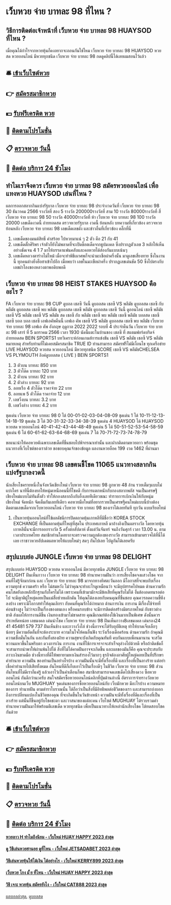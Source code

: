 # เว็บหวย จ่าย บาทละ 98 ที่ไหน ?
## วิธีการติดต่อเจ้าหน้าที่ เว็บหวย จ่าย บาทละ 98 HUAYSOD ที่ไหน ?
เมื่อคุณได้กำไรจากหวยหุ้นก็คงอยากจะถอนกันใช่ไหม เว็บหวย จ่าย บาทละ 98 HUAYSOD หวยสด หวยออนไลน์ มีหวยทุกชนิด เว็บหวย จ่าย บาทละ 98 กดดูคลิปนี้ได้เลยผมสอนไว้แล้ว

## 🛎 [เข้าเว็บไซต์หวย](https://bit.ly/3BG5bNw)
## 👉 [สมัครสมาชิกหวย](https://bit.ly/3BG5bNw)
## 💵 [รับฟรีเครดิต หวย](https://bit.ly/3C3mvgS)
## 👑 [ติดตามโปรโมชั่น](https://bit.ly/3C3mvgS)
## 📋 [ตรวจหวย วันนี้](https://bit.ly/3C3mvgS)
## 📱 [ติดต่อ บริการ 24 ชัวโมง](https://bit.ly/3C3mvgS)

## ทำไมเราจึงควร เว็บหวย จ่าย บาทละ 98 สมัครหวยออนไลน์ เพื่อแทงหวย HUAYSOD เล่นที่ไหน ?
ผลการออกสลากกินแบ่งรัฐบาล เว็บหวย จ่าย บาทละ 98 ประจำงวดวันที่ เว็บหวย จ่าย บาทละ 98 30 ธันวาคม 2566
รางวัลที่ สอง 5 รางวัล 200000รางวัลที่ สาม 10 รางวัล 80000รางวัลที่ สี่ เว็บหวย จ่าย บาทละ 98 50 รางวัล 40000รางวัลที่ ห้า เว็บหวย จ่าย บาทละ 98 100 รางวัล 20000
 เลขเด็ดงวดนี้ ถ่ายทอดสด ตรวจหวยรัฐบาล งวดนี้ ย้อนหลัง 
บทความที่เกี่ยวข้อง
ตรวจหวยย้อนหลัง เว็บหวย จ่าย บาทละ 98 เลขเด็ดเลขดัง และข่าวอื่นที่เกี่ยวข้อง คลิ๊กที่นี่
1. เลขเด็ดของมนต์สิทธิ์ คำสร้อย ใบ้หวยมาแน่ ๆ 2 ตัว คือ 21 กับ 41
2. เลขเด็ดตั๊กศิริพร เจ้าตัวก็ยังไม่พลาดที่จะเปิดช็อตเด็ดจากธูปมงคล ซึ่งปรากฎตัวเลข 3 หลักให้เห็นอย่างชัดเจน 4 1 7 มาให้บรรดาแฟนคลับและคอหวยได้ส่องกันแบบเน้นๆ
3. เลขเด็ดหลวงตาร่างไม่ไหม้ เมื่อจะทำพิธีเผาศพก็จะนำมะเขือผ่าครึ่งนั้น มาดูเลขเสี่ยงทาย ซึ่งในงานนี้ ทุกคนต่างยิ่งฮือฮาเข้าไปอีก เมื่อพบว่า เลขในมะเขือผ่าครึ่ง ปรากฏเลขเด่นชัด 50 ซึ่งไปตรงกับเลขฝาโลงของหลวงตาพอดิบพอดี

## เว็บหวย จ่าย บาทละ 98 HEIST STAKES HUAYSOD คืออะไร ?
FA เว็บหวย จ่าย บาทละ 98 CUP ดูบอล เชลซี วันนี้ ดูบอลสด เชลซี VS พลีมัธ ดูบอลสด เชลซี กับ พลีมัธ ดูบอลสด เชลซี พบ พลีมัธ ดูบอลสด เชลซี พลีมัธ ดูบอลสด เชลซี วันนี้ ดูออนไลน์ เชลซี พลีมัธ เชลซี VS พลีมัธ เชลซี VS พลีมัธ สด เชลซี กับ พลีมัธ เชลซี พบ พลีมัธ เชลซี พลีมัธ บอลสด เชลซี เชลซี บอล บอล เชลซี เอฟเอคัพคืนนี้ เอฟเอ คัพ
เชลซี VS พลีมัธ
ดูบอลสด เชลซี พบ พลีมัธ เว็บหวย จ่าย บาทละ 98 เอฟเอ คัพ อังกฤษ ฤดูกาล 2022 2022 รอบที่ 4 ประจำคืนวัน เว็บหวย จ่าย บาทละ 98 เสาร์ ที่ 5 มกราคม 2566 เวลา 1930 นัดนี้แตะในบ้านของ เชลซี ที่ สแตมฟอร์ดบริดจ์ ถ่ายทอดสด BEIN SPORTS1
บทวิเคราะห์ก่อนเกมส์การแข่งขัน เชลซี VS พลีมัธ
เชลซี VS พลีมัธ
หมายเหตุ สำหรับท่านที่ไม่เคยสมัครสมาชิค TRUE ID ท่านสามารถ สมัครฟรีไม่มีเงื่อนไข ทุกเครือข่าย
LIVE HUAYSOD หวยสด หวยออนไลน์ มีหวยทุกชนิด SCORE เชลซี VS พลีมัธCHELSEA VS PLYMOUTH
ลิงค์ดูบอลสด ( LIVE )
 BEIN SPORTS1 
1. 3 ตัวบน บาทละ 850 บาท
2. 3 ตัวโต๊ด บาทละ 120 บาท
3. 2 ตัวบน บาทละ 92 บาท
4. 2 ตัวล่าง บาทละ 92 บาท
5. ลอยเรือ 4 ตัวโต๊ด ราคาจ่าย 22 บาท
6. ลอยแพ 5 ตัวโต๊ด ราคาจ่าย 12 บาท
7. เลขวิ่งบน บาทละ 3.2 บาท
8. เลขวิ่งล่าง บาทละ 4.2 บาท

ชุดเด่น เว็บหวย จ่าย บาทละ 98 0 ได้ 00-01-02-03-04-08-09
ชุดเด่น 1 ได้ 10-11-12-13-14-18-19
ชุดเด่น 3 ได้ 30-31-32-33-34-38-39
ชุดเด่น 4 HUAYSOD ได้ HUAYSOD หวยสด หวยออนไลน์ 40-41-42-43-44-48-49
ชุดเด่น 5 ได้ 50-51-52-53-54-58-59
ชุดเด่น 6 ได้ 60-61-62-63-64-68-69
ชุดเด่น 7 ได้ 70-71-72-73-74-78-79

ขอแนะนำให้คอหวยคัเฉพาะเลขเด็ดที่ชื่นชอบไปพิจารณาเท่านั้น และฝากติดตามหวยลาว พร้อมชุดแนวทางที่เว็บไซต์ของเราด้วย
ขอขอบคุณเจ้าของข้อมูล
ผลงานหวยล็อค 199 งวด 1462 ที่ผ่านมา

## เว็บหวย จ่าย บาทละ 98 เลขฅนชี้โชค 11065 แนวทางสลากกินแบ่งรัฐบาลงวดนี้
นักเสี่ยงโชครายหนึ่งในจังหวัดเชียงใหม่ เว็บหวย จ่าย บาทละ 98 ถูกหวย 48 ล้าน รวยเต็มๆแบบไม่แบ่งใคร นาทีนี้ต้องยกให้หนุ่มเหนือคนนี้ที่โชคดี กับการแตกหนักกับกองสลากพลัส จนเป็นเศรษฐีเชียงใหม่แบบไม่ทันตั้งตัว ทำให้กองสลากถึงกับอึ้งเลยทีเดียวขณะ ทำรายการเบิกเงินให้กับหนุ่มเชียงใหม่ จัดหนัก จัดเต็มกันเลยทีเดียว คอหวยมือใหม่ที่อยากรวยเป็นเศรษฐีคนใหม่แบบนี้บ้างต้องติดตามเลขเด็ดจากเว็บหวยออนไลน์ เว็บหวย จ่าย บาทละ 98 ของเราได้เลยทันที ทุกวัน แบบเรียลไทม์
1. เป็นหวยหุ้นออนไลน์ที่ใช้ผลดัชนีการปิดตลาดหุ้นเกาหลีที่มีชื่อว่า KOREA STOCK EXCHANGE ที่เป็นตลาดหุ้นที่ใหญ่ที่สุดใน ประเทศเกาหลี มาอ้างอิงเป็นผลรางวัล โดยหวยหุ้นเกาหลีนั้นจะมีการออกรางวัล 5 ครั้งต่อสัปดาห์ ตั้งแต่วันจันทร์ จนถึงวันศุกร์ เวลา 13.00 น. ตามเวลาประเทศไทย สมาชิกท่านใดอยากจะตรวจความถูกต้องของรางวัล สามารถเข้ามาตรวจได้ที่นี่ได้เลย เราชาวหวยอัปเดตผลหวยให้แบบใหม่ๆ สดๆ กันไปเลย ไปดูกันได้เลยครับ

## สรุปแบบย่อ JUNGLE เว็บหวย จ่าย บาทละ 98 DELIGHT
สรุปแบบย่อ HUAYSOD หวยสด หวยออนไลน์ มีหวยทุกชนิด JUNGLE เว็บหวย จ่าย บาทละ 98 DELIGHT ฝันเห็นกวาง เว็บหวย จ่าย บาทละ 98 ทำนายความฝันว่า การเสี่ยงโชคจงแสวงโชค จากคนที่ไม่รู้จักมาก่อน และ เว็บหวย จ่าย บาทละ 98 มาจากทางทิศตะวันออก มีโอกาสที่จะพบกับเรื่องความทุกข์ ความเศร้า หรือ ไม่สมหวัง ไม่ว่าคุณจะทำอะไรดูเหมือนว่า จะมีอุปสรรคไปหมด
ด้านความรัก คนโสดยังลงหลักปักฐานกับใครไม่ได้ เพราะคนที่เข้ามามักจะมีข้อเสียที่คุณรับไม่ได้ งั้นต้องอดทนรอต่อไป จะมีญาติผู้ใหญ่คอยเป็นแม่สื่อช่วยผลักดัน ให้คุณได้ลงเอยกับคนคุณที่ชื่นชอบ คุณควรลดความขี้หึงลงบ้าง เพราะมีโอกาสทำให้คุณเลิกรา กับคนที่คุณรักได้ง่ายมาก
ด้านการเงิน การงาน มีเรื่องใช้จ่ายที่ค่อนข้างสูง ไม่ว่าจะเป็นเรื่องของตนเอง หรือคนรอบข้าง จะมีการติดต่อสร้างมิตรภาพใหม่ กับชาวต่างชาติ ส่งผลให้การงานดีขึ้น เงินทองเข้ามาไม่ขาดสาย คุณมีเกณท์ต้องใช้เงินมากเป็นพิเศษ ดังนั้นควรประหยัดหน่อย
เลขมงคล เด่นนำโชค เว็บหวย จ่าย บาทละ 98 ฝันเห็นกวาง8เลขมงคล เด่นรอง24 41 45481 579 737
ฝันเห็นช้าง และกวางวิ่งไล่ ช่วงนี้อาจจะได้รับอุบัติเหตุ ทำให้บาดเจ็บเล็กๆ น้อยๆ มีความอัดอั้นที่จะต้องระบาย ความในใจให้คนอื่นฟัง ระวังเรื่องเดือดร้อน
ด้านความรัก ถ้าคุณมีความเชื่อมั่นในกัน และกันทั้งสองฝ่าย ความสุขจะบังเกิดกับคุณทันที คบกันแบบเพื่อนมานาน จะสวีตหวานแหวขึ้นในพริบตา
ดวงการเงิน การงาน งานที่ใช้การเจรจาจะสำเร็จลุล่วงไปด้วยดี หรือถ้าติดขัดก็จะสามารถนำพาให้ผ่านพ้นไปได้ สิ่งที่ไม่ได้คาดฝันอาจจะเกิดขึ้น และผลของมันก็คือ คุณจะประสบกับภาวะเงินขาดมือ ช่วงนี้ทางที่ดีให้พยายามหาเงินสำรองไว้มากๆ ธุรกิจต้องอาศัยผู้ใหญ่คอยเป็นที่ปรึกษา
คำทำนาย ความฝัน ของท่านเป็นอย่างไรบ้าง ความฝันนั้นจะมีทั้งเรื่องที่ดี และเรื่องที่เป็นลางร้าย แต่อย่าเชื่อคำทำนายไปเสียทั้งหมด อันไหนที่ดีก็เก็บเอาไว้เป็นเรื่องดีๆ ในชีวิต เว็บหวย จ่าย บาทละ 98 ส่วนอันไหนที่ไม่ดีเราก็แค่รู้ แล้วเอาไว้เป็นคำเตือนก็พอ สมาชิกสามารถจดเลขเด็ดไปเสี่ยงดวง ซื้อหวยออนไลน์ กันดีกว่านะครับ
สนใจสมัครซื้อหวยออนไลน์คลิกที่ปุ่มด้านล่างนี้
อัตราการจ่ายรางวัลหวยออนไลน์บนเว็บ MUGHUAY
จุดเด่นของการซื้อหวยออนไลน์กับ เว็บมักหวย มีอะไรบ้าง
ความหมายของการ ทำนายฝัน ตามตำราโบราณนั้น ได้ถือว่าเป็นสิ่งที่มีอิทธิพลต่อชีวิตของเรา และสามารถบ่งบอกถึงการเปลี่ยนแปลงในชีวิตของคุณ ที่จะเกิดขึ้นในวันข้างหน้า ความฝันจะมีทั้งเรื่องที่ดีและเรื่องที่เป็นลางร้าย แต่นั้นก็ขึ้นอยู่กับโชคชะตา และวาสนาของแต่ละคน เว็บไซต์ MUGHUAY ได้รวบรวมคำทำนายความฝันมาให้พร้อมตีเลขเด็ด หวยทุกชนิด เพื่อเป็นแนวทางให้เหล่านักเสี่ยงโชค ได้ทดสอบโชคกันด้วย

## 🛎 [เข้าเว็บไซต์หวย](https://bit.ly/3BG5bNw)
## 👉 [สมัครสมาชิกหวย](https://bit.ly/3BG5bNw)
## 💵 [รับฟรีเครดิต หวย](https://bit.ly/3C3mvgS)
## 👑 [ติดตามโปรโมชั่น](https://bit.ly/3C3mvgS)
## 📋 [ตรวจหวย วันนี้](https://bit.ly/3C3mvgS)
## 📱 [ติดต่อ บริการ 24 ชัวโมง](https://bit.ly/3C3mvgS)

#### [หวยลาว H ทำไมถึงนิยม - เว็บใหม่ HUAY HAPPY 2023 ล่าสุด](https://atom.io/themes/หวยลาว%20h%20ทำไมถึงนิยม%20-%20เว็บใหม่%20huay%20happy%202023%20ล่าสุด)
#### [ดู วิธีเล่นหวยฮานอย ดูที่ไหน - เว็บใหม่ JETSADABET 2023 ล่าสุด](https://atom.io/themes/ดู%20วิธีเล่นหวยฮานอย%20ดูที่ไหน%20-%20เว็บใหม่%20jetsadabet%202023%20ล่าสุด)
#### [วิธีเล่นหวยหุ้นให้ได้เงิน ได้อย่างไร - เว็บใหม่ KERRY899 2023 ล่าสุด](https://atom.io/themes/วิธีเล่นหวยหุ้นให้ได้เงิน%20ได้อย่างไร%20-%20เว็บใหม่%20kerry899%202023%20ล่าสุด)
#### [เว็บหวย โกง มั้ ย ที่ไหน - เว็บใหม่ HUAY HAPPY 2023 ล่าสุด](https://atom.io/themes/เว็บหวย%20โกง%20มั้%20ย%20ที่ไหน%20-%20เว็บใหม่%20huay%20happy%202023%20ล่าสุด)
#### [วิธี เจาะ หวยหุ้น สมัครยังไง - เว็บใหม่ CAT888 2023 ล่าสุด](https://atom.io/themes/วิธี%20เจาะ%20หวยหุ้น%20สมัครยังไง%20-%20เว็บใหม่%20cat888%202023%20ล่าสุด)

[ผลบอลล่าสุด](https://siamsport.tv "ผลบอลล่าสุด"), [ดูบอลสด](https://siamsport.tv/ดูบอลสด "ดูบอลสด")